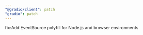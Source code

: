 ```yaml
---
"@gradio/client": patch
"gradio": patch
---
```


fix:Add EventSource polyfill for Node.js and browser environments
